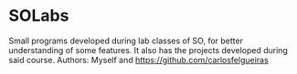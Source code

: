 # SOLabs
Small programs developed during lab classes of SO, for better understanding of some features.
It also has the projects developed during said course. Authors: Myself and https://github.com/carlosfelgueiras

